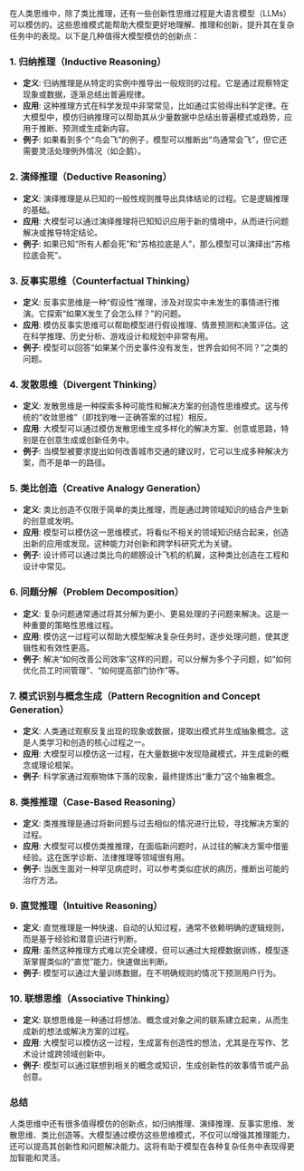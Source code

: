 在人类思维中，除了类比推理，还有一些创新性思维过程是大语言模型（LLMs）可以模仿的。这些思维模式能帮助大模型更好地理解、推理和创新，提升其在复杂任务中的表现。以下是几种值得大模型模仿的创新点：

### 1. **归纳推理（Inductive Reasoning）**

- **定义**: 归纳推理是从特定的实例中推导出一般规则的过程。它是通过观察特定现象或数据，逐渐总结出普遍规律。
- **应用**: 这种推理方式在科学发现中非常常见，比如通过实验得出科学定律。在大模型中，模仿归纳推理可以帮助其从少量数据中总结出普遍模式或趋势，应用于推断、预测或生成新内容。
- **例子**: 如果看到多个“鸟会飞”的例子，模型可以推断出“鸟通常会飞”，但它还需要灵活处理例外情况（如企鹅）。

### 2. **演绎推理（Deductive Reasoning）**

- **定义**: 演绎推理是从已知的一般性规则推导出具体结论的过程。它是逻辑推理的基础。
- **应用**: 大模型可以通过演绎推理将已知知识应用于新的情境中，从而进行问题解决或推导特定结论。
- **例子**: 如果已知“所有人都会死”和“苏格拉底是人”，那么模型可以演绎出“苏格拉底会死”。

### 3. **反事实思维（Counterfactual Thinking）**

- **定义**: 反事实思维是一种“假设性”推理，涉及对现实中未发生的事情进行推演。它探索“如果X发生了会怎么样？”的问题。
- **应用**: 模仿反事实思维可以帮助模型进行假设推理、情景预测和决策评估。这在科学推理、历史分析、游戏设计和规划中非常有用。
- **例子**: 模型可以回答“如果某个历史事件没有发生，世界会如何不同？”之类的问题。

### 4. **发散思维（Divergent Thinking）**

- **定义**: 发散思维是一种探索多种可能性和解决方案的创造性思维模式。这与传统的“收敛思维”（即找到唯一正确答案的过程）相反。
- **应用**: 大模型可以通过模仿发散思维生成多样化的解决方案、创意或思路，特别是在创意生成或创新任务中。
- **例子**: 当模型被要求提出如何改善城市交通的建议时，它可以生成多种解决方案，而不是单一的路径。

### 5. **类比创造（Creative Analogy Generation）**

- **定义**: 类比创造不仅限于简单的类比推理，而是通过跨领域知识的结合产生新的创意或发明。
- **应用**: 模型可以模仿这一思维模式，将看似不相关的领域知识结合起来，创造出新的应用或发现。这种能力对创新和跨学科研究尤为关键。
- **例子**: 设计师可以通过类比鸟的翅膀设计飞机的机翼，这种类比创造在工程和设计中常见。

### 6. **问题分解（Problem Decomposition）**

- **定义**: 复杂问题通常通过将其分解为更小、更易处理的子问题来解决。这是一种重要的策略性思维过程。
- **应用**: 模仿这一过程可以帮助大模型解决复杂任务时，逐步处理问题，使其逻辑性和有效性更高。
- **例子**: 解决“如何改善公司效率”这样的问题，可以分解为多个子问题，如“如何优化员工时间管理”、“如何提高部门协作”等。

### 7. **模式识别与概念生成（Pattern Recognition and Concept Generation）**

- **定义**: 人类通过观察反复出现的现象或数据，提取出模式并生成抽象概念。这是人类学习和创造的核心过程之一。
- **应用**: 大模型可以模仿这一过程，在大量数据中发现隐藏模式，并生成新的概念或理论框架。
- **例子**: 科学家通过观察物体下落的现象，最终提炼出“重力”这个抽象概念。

### 8. **类推推理（Case-Based Reasoning）**

- **定义**: 类推推理是通过将新问题与过去相似的情况进行比较，寻找解决方案的过程。
- **应用**: 大模型可以模仿类推推理，在面临新问题时，从过往的解决方案中借鉴经验。这在医学诊断、法律推理等领域很有用。
- **例子**: 当医生面对一种罕见病症时，可以参考类似症状的病历，推断出可能的治疗方法。

### 9. **直觉推理（Intuitive Reasoning）**

- **定义**: 直觉推理是一种快速、自动的认知过程，通常不依赖明确的逻辑规则，而是基于经验和潜意识进行判断。
- **应用**: 虽然这种推理方式难以完全建模，但可以通过大规模数据训练，模型逐渐掌握类似的“直觉”能力，快速做出判断。
- **例子**: 模型可以通过大量训练数据，在不明确规则的情况下预测用户行为。

### 10. **联想思维（Associative Thinking）**

- **定义**: 联想思维是一种通过将想法、概念或对象之间的联系建立起来，从而生成新的想法或解决方案的过程。
- **应用**: 大模型可以模仿这一过程，生成富有创造性的想法，尤其是在写作、艺术设计或跨领域创新中。
- **例子**: 模型可以通过联想到相关的概念或知识，生成创新性的故事情节或产品创意。

### 总结

人类思维中还有很多值得模仿的创新点，如归纳推理、演绎推理、反事实思维、发散思维、类比创造等。大模型通过模仿这些思维模式，不仅可以增强其推理能力，还可以提高其创新性和问题解决能力。这将有助于模型在各种复杂任务中表现得更加智能和灵活。